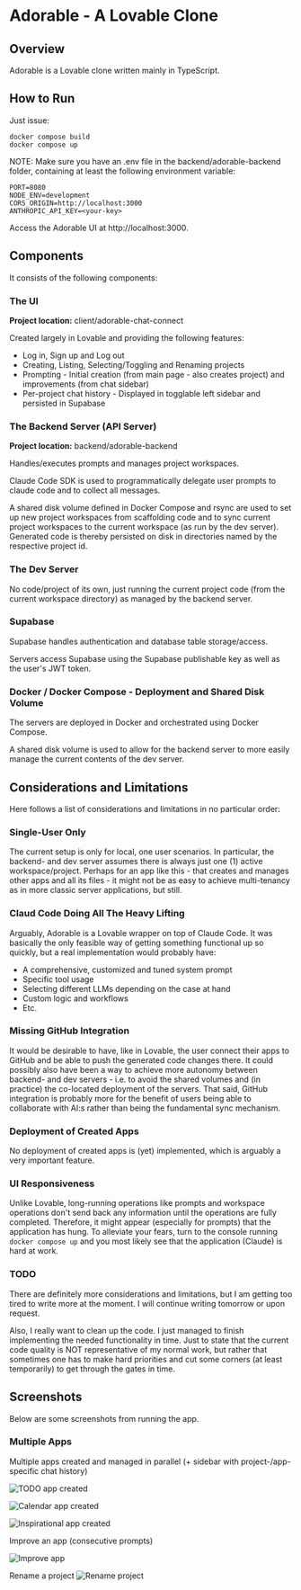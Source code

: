 # Adorable - A Lovable Clone

## Overview

Adorable is a Lovable clone written mainly in TypeScript.

## How to Run

Just issue:

```
docker compose build
docker compose up
```

NOTE: Make sure you have an .env file in the backend/adorable-backend folder, containing at least the following
environment variable:

```
PORT=8080
NODE_ENV=development
CORS_ORIGIN=http://localhost:3000
ANTHROPIC_API_KEY=<your-key>
```

Access the Adorable UI at http://localhost:3000.

## Components 

It consists of the following components:

### The UI

**Project location:** client/adorable-chat-connect

Created largely in Lovable and providing the following features:

* Log in, Sign up and Log out
* Creating, Listing, Selecting/Toggling and Renaming projects
* Prompting - Initial creation (from main page - also creates project) and improvements (from chat sidebar)
* Per-project chat history - Displayed in togglable left sidebar and persisted in Supabase

### The Backend Server (API Server)

**Project location:** backend/adorable-backend

Handles/executes prompts and manages project workspaces.

Claude Code SDK is used to programmatically delegate user prompts to claude code and to collect all messages.

A shared disk volume defined in Docker Compose and rsync are used to set up new project workspaces from 
scaffolding code and to sync current project workspaces to the current workspace (as run by the dev server). 
Generated code is thereby persisted on disk in directories named by the respective project id.

### The Dev Server

No code/project of its own, just running the current project code (from the current workspace directory) as managed by the 
backend server.

### Supabase

Supabase handles authentication and database table storage/access.

Servers access Supabase using the Supabase publishable key as well as the user's JWT token.

### Docker / Docker Compose - Deployment and Shared Disk Volume

The servers are deployed in Docker and orchestrated using Docker Compose.

A shared disk volume is used to allow for the backend server to more easily manage the current contents of the dev server.

## Considerations and Limitations

Here follows a list of considerations and limitations in no particular order:

### Single-User Only

The current setup is only for local, one user scenarios. In particular, the backend- and dev server assumes there is 
always just one (1) active workspace/project. Perhaps for an app like this - that creates and manages other apps and 
all its files - it might not be as easy to achieve multi-tenancy as in more classic server applications, but still.

### Claud Code Doing All The Heavy Lifting

Arguably, Adorable is a Lovable wrapper on top of Claude Code. It was basically the only feasible way of getting 
something functional up so quickly, but a real implementation would probably have:
* A comprehensive, customized and tuned system prompt
* Specific tool usage
* Selecting different LLMs depending on the case at hand
* Custom logic and workflows
* Etc.

### Missing GitHub Integration

It would be desirable to have, like in Lovable, the user connect their apps to GitHub and be able to push the generated 
code changes there. It could possibly also have been a way to achieve more autonomy between backend- and dev servers - 
i.e. to avoid the shared volumes and (in practice) the co-located deployment of the servers. That said, GitHub
integration is probably more for the benefit of users being able to collaborate with AI:s rather than being the 
fundamental sync mechanism. 

### Deployment of Created Apps

No deployment of created apps is (yet) implemented, which is arguably a very important feature.

### UI Responsiveness

Unlike Lovable, long-running operations like prompts and workspace operations don't send back any information until 
the operations are fully completed. Therefore, it might appear (especially for prompts) that the application has hung. 
To alleviate your fears, turn to the console running `docker compose up` and you most likely see that the application
(Claude) is hard at work.

### TODO

There are definitely more considerations and limitations, but I am getting too tired to write more at the moment. 
I will continue writing tomorrow or upon request.

Also, I really want to clean up the code. I just managed to finish implementing the needed functionality in time. 
Just to state that the current code quality is NOT representative of my normal work, but rather that sometimes one 
has to make hard priorities and cut some corners (at least temporarily) to get through the gates in time.

## Screenshots

Below are some screenshots from running the app.

### Multiple Apps 

Multiple apps created and managed in parallel (+ sidebar with project-/app-specific chat history)

![TODO app created](doc/images/todo-app-created.png)

![Calendar app created](doc/images/calendar-app-created.png)

![Inspirational app created](doc/images/inspirational-app-created.png)

Improve an app (consecutive prompts)

![Improve app](doc/images/improve-app.png)

Rename a project 
![Rename project](doc/images/rename-project.png)

